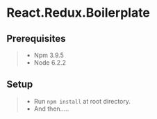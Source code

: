 React.Redux.Boilerplate
=======================

Prerequisites
-------------
>- Npm 3.9.5
>- Node 6.2.2


Setup
-----
>- Run `npm install` at root directory.
>- And then.....
